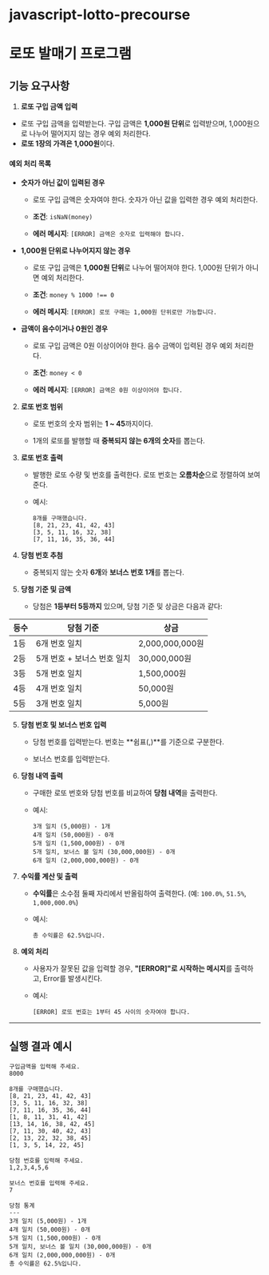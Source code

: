 # javascript-lotto-precourse

# 로또 발매기 프로그램

## 기능 요구사항

1. **로또 구입 금액 입력**

- 로또 구입 금액을 입력받는다. 구입 금액은 **1,000원 단위**로 입력받으며, 1,000원으로 나누어 떨어지지 않는 경우 예외 처리한다.
- **로또 1장의 가격은 1,000원**이다.

#### 예외 처리 목록

- **숫자가 아닌 값이 입력된 경우**

  - 로또 구입 금액은 숫자여야 한다. 숫자가 아닌 값을 입력한 경우 예외 처리한다.

  - **조건**: `isNaN(money)`

  - **에러 메시지**: `[ERROR] 금액은 숫자로 입력해야 합니다.`

- **1,000원 단위로 나누어지지 않는 경우**

  - 로또 구입 금액은 **1,000원 단위**로 나누어 떨어져야 한다. 1,000원 단위가 아니면 예외 처리한다.

  - **조건**: `money % 1000 !== 0`

  - **에러 메시지**: `[ERROR] 로또 구매는 1,000원 단위로만 가능합니다.`

- **금액이 음수이거나 0원인 경우**

  - 로또 구입 금액은 0원 이상이어야 한다.
    음수 금액이 입력된 경우 예외 처리한다.

  - **조건**: `money < 0`

  - **에러 메시지**: `[ERROR] 금액은 0원 이상이어야 합니다.`

2. **로또 번호 범위**

   - 로또 번호의 숫자 범위는 **1 ~ 45**까지이다.

   - 1개의 로또를 발행할 때 **중복되지 않는 6개의 숫자**를 뽑는다.

3. **로또 번호 출력**

   - 발행한 로또 수량 및 번호를 출력한다. 로또 번호는 **오름차순**으로 정렬하여 보여준다.

   - 예시:
     ```
     8개를 구매했습니다.
     [8, 21, 23, 41, 42, 43]
     [3, 5, 11, 16, 32, 38]
     [7, 11, 16, 35, 36, 44]
     ```

4. **당첨 번호 추첨**

   - 중복되지 않는 숫자 **6개**와 **보너스 번호 1개**를 뽑는다.

5. **당첨 기준 및 금액**
   - 당첨은 **1등부터 5등까지** 있으며, 당첨 기준 및 상금은 다음과 같다:

| 등수 | 당첨 기준                   | 상금            |
| ---- | --------------------------- | --------------- |
| 1등  | 6개 번호 일치               | 2,000,000,000원 |
| 2등  | 5개 번호 + 보너스 번호 일치 | 30,000,000원    |
| 3등  | 5개 번호 일치               | 1,500,000원     |
| 4등  | 4개 번호 일치               | 50,000원        |
| 5등  | 3개 번호 일치               | 5,000원         |

5. **당첨 번호 및 보너스 번호 입력**

   - 당첨 번호를 입력받는다. 번호는 **쉼표(,)**를 기준으로 구분한다.

   - 보너스 번호를 입력받는다.

6. **당첨 내역 출력**

   - 구매한 로또 번호와 당첨 번호를 비교하여 **당첨 내역**을 출력한다.

   - 예시:
     ```
     3개 일치 (5,000원) - 1개
     4개 일치 (50,000원) - 0개
     5개 일치 (1,500,000원) - 0개
     5개 일치, 보너스 볼 일치 (30,000,000원) - 0개
     6개 일치 (2,000,000,000원) - 0개
     ```

7. **수익률 계산 및 출력**

   - **수익률**은 소수점 둘째 자리에서 반올림하여 출력한다. (예: `100.0%`, `51.5%`, `1,000,000.0%`)

   - 예시:
     ```
     총 수익률은 62.5%입니다.
     ```

8. **예외 처리**

   - 사용자가 잘못된 값을 입력할 경우, **"[ERROR]"로 시작하는 메시지**를 출력하고, Error를 발생시킨다.

   - 예시:
     ```
     [ERROR] 로또 번호는 1부터 45 사이의 숫자여야 합니다.
     ```

---

## 실행 결과 예시

```
구입금액을 입력해 주세요.
8000

8개를 구매했습니다.
[8, 21, 23, 41, 42, 43]
[3, 5, 11, 16, 32, 38]
[7, 11, 16, 35, 36, 44]
[1, 8, 11, 31, 41, 42]
[13, 14, 16, 38, 42, 45]
[7, 11, 30, 40, 42, 43]
[2, 13, 22, 32, 38, 45]
[1, 3, 5, 14, 22, 45]

당첨 번호를 입력해 주세요.
1,2,3,4,5,6

보너스 번호를 입력해 주세요.
7

당첨 통계
---
3개 일치 (5,000원) - 1개
4개 일치 (50,000원) - 0개
5개 일치 (1,500,000원) - 0개
5개 일치, 보너스 볼 일치 (30,000,000원) - 0개
6개 일치 (2,000,000,000원) - 0개
총 수익률은 62.5%입니다.
```
